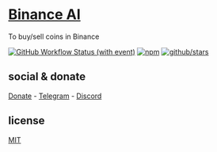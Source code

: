 # [Binance AI]()

To buy/sell coins in Binance

[![GitHub Workflow Status (with event)](https://img.shields.io/github/actions/workflow/status/brtmvdl/binance-ai/npm-publish.yml?label=GitHub%20Actions&link=https%3A%2F%2Fgithub.com%2Fbrtmvdl%2Fbinance-ai%2Factions%2Fworkflows%2Fnpm-publish.yml)](https://github.com/brtmvdl/binance-ai/actions/workflows/npm-publish.yml) [![npm](https://img.shields.io/npm/dw/%40brtmvdl/binance-ai?label=NPM%20Weekly%20Downloads)](https://www.npmjs.com/package/@brtmvdl/binance-ai) [![github/stars](https://img.shields.io/github/stars/brtmvdl/binance-ai?style=social)](https://img.shields.io/github/stars/brtmvdl/binance-ai?style=social) 

## social & donate

[Donate](https://link.mercadopago.com.br/brtmvdl) - [Telegram](https://t.me/+KRmg5MlqgMk0MTg5) - [Discord](https://discord.gg/auCmnvV2)

## license

[MIT](./LICENSE)
